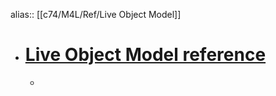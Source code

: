 alias:: [[c74/M4L/Ref/Live Object Model]]

- # [Live Object Model reference](https://docs.cycling74.com/max8/vignettes/live_object_model)
	-